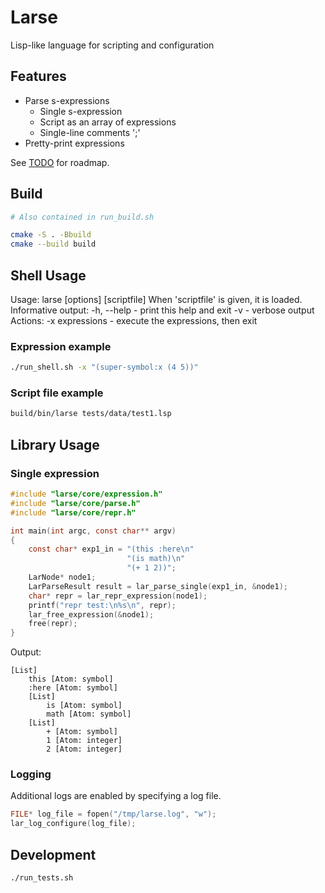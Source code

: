 # Larse

Lisp-like language for scripting and configuration

## Features

- Parse s-expressions
  - Single s-expression
  - Script as an array of expressions
  - Single-line comments ';'
- Pretty-print expressions

See [TODO](TODO.md) for roadmap.

## Build

```bash
# Also contained in run_build.sh

cmake -S . -Bbuild
cmake --build build
```

## Shell Usage

Usage: larse [options] [scriptfile]
 When 'scriptfile' is given, it is loaded.
Informative output:
 -h, --help    - print this help and exit
 -v            - verbose output
Actions:
 -x expressions - execute the expressions, then exit

### Expression example

```bash
./run_shell.sh -x "(super-symbol:x (4 5))"

```

### Script file example

```bash
build/bin/larse tests/data/test1.lsp
```

## Library Usage

### Single expression

```c
#include "larse/core/expression.h"
#include "larse/core/parse.h"
#include "larse/core/repr.h"

int main(int argc, const char** argv)
{
    const char* exp1_in = "(this :here\n"
                          "(is math)\n"
                          "(+ 1 2))";
    LarNode* node1;
    LarParseResult result = lar_parse_single(exp1_in, &node1);
    char* repr = lar_repr_expression(node1);
    printf("repr test:\n%s\n", repr);
    lar_free_expression(&node1);
    free(repr);
}
```

Output:

```text
[List]
    this [Atom: symbol]
    :here [Atom: symbol]
    [List]
        is [Atom: symbol]
        math [Atom: symbol]
    [List]
        + [Atom: symbol]
        1 [Atom: integer]
        2 [Atom: integer]
```

### Logging

Additional logs are enabled by specifying a log file.

```c
FILE* log_file = fopen("/tmp/larse.log", "w");
lar_log_configure(log_file);
```

## Development

`./run_tests.sh`
